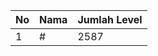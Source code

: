 | No | Nama            | Jumlah Level |
|----|-----------------|--------------|
| 1  | #    |    2587        |
